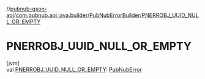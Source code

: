 //[pubnub-gson-api](../../../index.md)/[com.pubnub.api.java.builder](../index.md)/[PubNubErrorBuilder](index.md)/[PNERROBJ_UUID_NULL_OR_EMPTY](-p-n-e-r-r-o-b-j_-u-u-i-d_-n-u-l-l_-o-r_-e-m-p-t-y.md)

# PNERROBJ_UUID_NULL_OR_EMPTY

[jvm]\
val [PNERROBJ_UUID_NULL_OR_EMPTY](-p-n-e-r-r-o-b-j_-u-u-i-d_-n-u-l-l_-o-r_-e-m-p-t-y.md): [PubNubError](../../../../../pubnub-kotlin/pubnub-kotlin-api/pubnub-kotlin-api/com.pubnub.api/-pub-nub-error/index.md)
